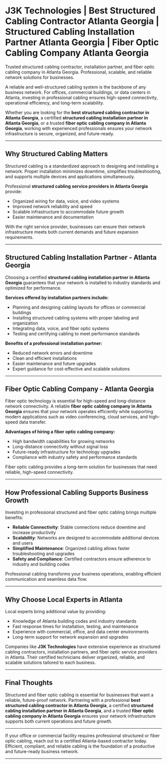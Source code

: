 
# J3K Technologies | Best Structured Cabling Contractor Atlanta Georgia | Structured Cabling Installation Partner Atlanta Georgia | Fiber Optic Cabling Company Atlanta Georgia

Trusted structured cabling contractor, installation partner, and fiber optic cabling company in Atlanta Georgia. Professional, scalable, and reliable network solutions for businesses.


A reliable and well-structured cabling system is the backbone of any business network. For offices, commercial buildings, or data centers in Atlanta, investing in professional cabling ensures high-speed connectivity, operational efficiency, and long-term scalability.  

Whether you are looking for the **best structured cabling contractor in Atlanta Georgia**, a certified **structured cabling installation partner in Atlanta Georgia**, or a trusted **fiber optic cabling company in Atlanta Georgia**, working with experienced professionals ensures your network infrastructure is secure, organized, and future-ready.  

---

## Why Structured Cabling Matters  

Structured cabling is a standardized approach to designing and installing a network. Proper installation minimizes downtime, simplifies troubleshooting, and supports multiple devices and applications simultaneously.  

Professional **structured cabling service providers in Atlanta Georgia** provide:  

- Organized wiring for data, voice, and video systems  
- Improved network reliability and speed  
- Scalable infrastructure to accommodate future growth  
- Easier maintenance and documentation  

With the right service provider, businesses can ensure their network infrastructure meets both current demands and future expansion requirements.  

---

## Structured Cabling Installation Partner - Atlanta Georgia  

Choosing a certified **structured cabling installation partner in Atlanta Georgia** guarantees that your network is installed to industry standards and optimized for performance.  

**Services offered by installation partners include:**  
- Planning and designing cabling layouts for offices or commercial buildings  
- Installing structured cabling systems with proper labeling and organization  
- Integrating data, voice, and fiber optic systems  
- Testing and certifying cabling to meet performance standards  

**Benefits of a professional installation partner:**  
- Reduced network errors and downtime  
- Clean and efficient installations  
- Easier maintenance and future upgrades  
- Expert guidance for cost-effective and scalable solutions  

---

## Fiber Optic Cabling Company - Atlanta Georgia  

Fiber optic technology is essential for high-speed and long-distance network connectivity. A reliable **fiber optic cabling company in Atlanta Georgia** ensures that your network operates efficiently while supporting modern applications such as video conferencing, cloud services, and high-speed data transfer.  

**Advantages of hiring a fiber optic cabling company:**  
- High bandwidth capabilities for growing networks  
- Long-distance connectivity without signal loss  
- Future-ready infrastructure for technology upgrades  
- Compliance with industry safety and performance standards  

Fiber optic cabling provides a long-term solution for businesses that need reliable, high-speed connectivity.  

---

## How Professional Cabling Supports Business Growth  

Investing in professional structured and fiber optic cabling brings multiple benefits:  

- **Reliable Connectivity**: Stable connections reduce downtime and increase productivity  
- **Scalability**: Networks are designed to accommodate additional devices and users  
- **Simplified Maintenance**: Organized cabling allows faster troubleshooting and upgrades  
- **Safety and Compliance**: Certified contractors ensure adherence to industry and building codes  

Professional cabling transforms your business operations, enabling efficient communication and seamless data flow.  

---

## Why Choose Local Experts in Atlanta  

Local experts bring additional value by providing:  

- Knowledge of Atlanta building codes and industry standards  
- Fast response times for installation, testing, and maintenance  
- Experience with commercial, office, and data center environments  
- Long-term support for network expansion and upgrades  

Companies like **J3K Technologies** have extensive experience as structured cabling contractors, installation partners, and fiber optic service providers in Atlanta. Their certified technicians deliver organized, reliable, and scalable solutions tailored to each business.  

---

## Final Thoughts  

Structured and fiber optic cabling is essential for businesses that want a reliable, future-proof network. Partnering with a professional **best structured cabling contractor in Atlanta Georgia**, a certified **structured cabling installation partner in Atlanta Georgia**, and a trusted **fiber optic cabling company in Atlanta Georgia** ensures your network infrastructure supports both current operations and future growth.  

---


If your office or commercial facility requires professional structured or fiber optic cabling, reach out to a certified Atlanta-based contractor today. Efficient, compliant, and reliable cabling is the foundation of a productive and future-ready business network.  

---
